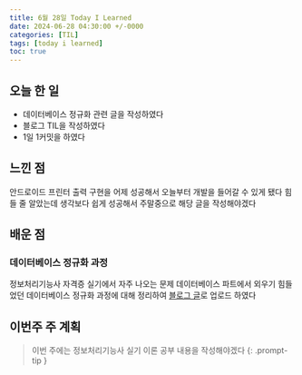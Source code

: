 ```yaml
---
title: 6월 28일 Today I Learned
date: 2024-06-28 04:30:00 +/-0000
categories: [TIL]
tags: [today i learned]
toc: true
---
```


## 오늘 한 일

* 데이터베이스 정규화 관련 글을 작성하였다
* 블로그 TIL을 작성하였다
* 1일 1커밋을 하였다

## 느낀 점

안드로이드 프린터 출력 구현을 어제 성공해서 오늘부터 개발을 들어갈 수 있게 됐다 힘들 줄 알았는데 생각보다 쉽게 성공해서 주말중으로 해당 글을 작성해야겠다

## 배운 점

### 데이터베이스 정규화 과정

정보처리기능사 자격증 실기에서 자주 나오는 문제 데이터베이스 파트에서 외우기 힘들었던 데이터베이스 정규화 과정에 대해 정리하여 [블로그 글](https://jangwoojun.github.io/posts/%EB%8D%B0%EC%9D%B4%ED%84%B0%EB%B2%A0%EC%9D%B4%EC%8A%A4-%EC%A0%95%EA%B7%9C%ED%99%94-%EA%B3%BC%EC%A0%95/)로 업로드 하였다

## 이번주 주 계획

> 이번 주에는 정보처리기능사 실기 이론 공부 내용을 작성해야겠다
{: .prompt-tip }

